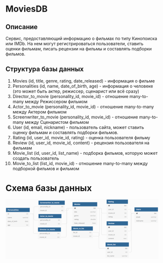 # MoviesDB

## Описание
Сервис, предоставляющий информацию о фильмах по типу Кинопоиска или IMDb. На нем могут регистрироваться пользователи, ставить оценки фильмам, писать рецензии на фильмы и составлять подборки фильмов.
## Структура базы данных
1. Movies (id, title, genre, rating, date_released) - информация о фильме
2. Personalities (id, name, date_of_birth, age) - информация о человеке (это может быть актер, режиссер, сценарист или всё сразу)
3. Director_to_movie (personality_id, movie_id) - отношение many-to-many между Режиссером фильмом
4. Actor_to_movie (personality_id, movie_id) - отношение many-to-many между Актером фильмом
5. Screenwriter_to_movie (personality_id, movie_id) - отношение many-to-many между Сценаристом фильмом
6. User (id, email, nickname) - пользователь сайта, может ставить оценку фильмам и составлять подборки фильмов.
7. Rating (id, user_id, movie_id, rating) - оценка пользователя фильму
8. Review (id, user_id, movie_id, content) - рецензия пользователя на фильмам
9. Movie_list (id, user_id, list_name) - подборка фильмов, которую может создать пользователь
10. Movie_to_list (list_id, movie_id) - отношение many-to-many между подборкой фильмов и фильмом

# Схема базы данных

![schema](./bd_schema.png)

